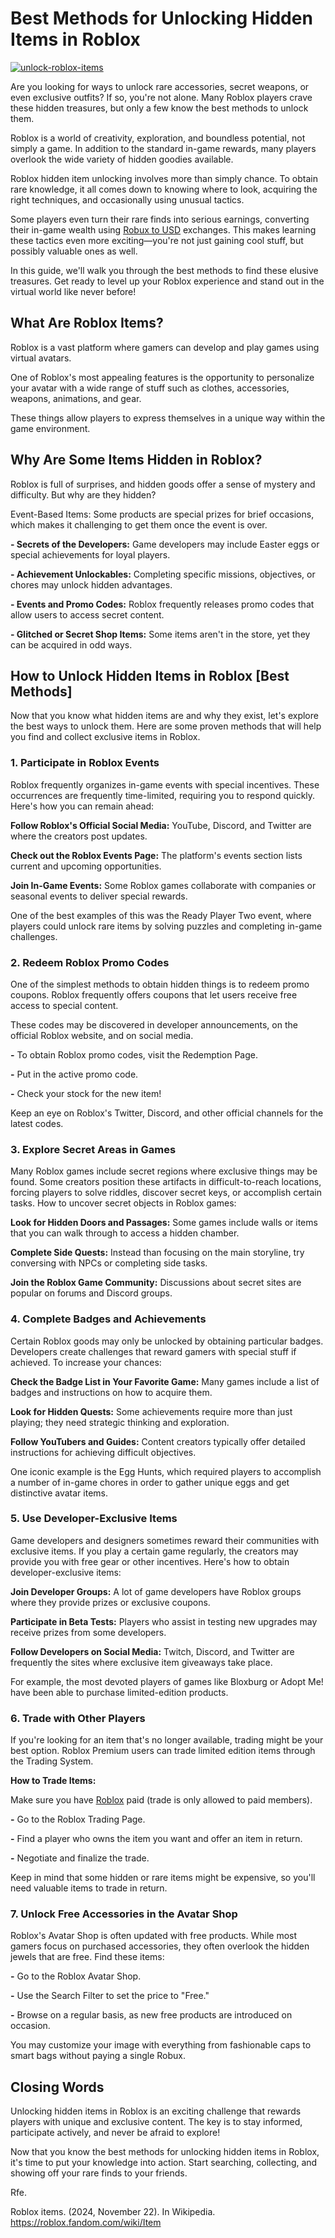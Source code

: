 # Best Methods for Unlocking Hidden Items in Roblox 

<a href="https://ibb.co/bMNvpKCt"><img src="https://i.ibb.co/bMNvpKCt/unlock-roblox-items.jpg" alt="unlock-roblox-items" border="0"></a>

Are you looking for ways to unlock rare accessories, secret weapons, or even exclusive outfits? If so, you're not alone. Many Roblox players crave these hidden treasures, but only a few know the best methods to unlock them.

Roblox is a world of creativity, exploration, and boundless potential, not simply a game. In addition to the standard in-game rewards, many players overlook the wide variety of hidden goodies available. 

Roblox hidden item unlocking involves more than simply chance. To obtain rare knowledge, it all comes down to knowing where to look, acquiring the right techniques, and occasionally using unusual tactics. 

Some players even turn their rare finds into serious earnings, converting their in-game wealth using <a href="https://robuxtousd.com/robux-to-usd-calculator/">Robux to USD</a> exchanges. This makes learning these tactics even more exciting—you're not just gaining cool stuff, but possibly valuable ones as well.

In this guide, we'll walk you through the best methods to find these elusive treasures. Get ready to level up your Roblox experience and stand out in the virtual world like never before!

## What Are Roblox Items?

Roblox is a vast platform where gamers can develop and play games using virtual avatars. 

One of Roblox's most appealing features is the opportunity to personalize your avatar with a wide range of stuff such as clothes, accessories, weapons, animations, and gear. 

These things allow players to express themselves in a unique way within the game environment.

## Why Are Some Items Hidden in Roblox?

Roblox is full of surprises, and hidden goods offer a sense of mystery and difficulty. But why are they hidden?

Event-Based Items: Some products are special prizes for brief occasions, which makes it challenging to get them once the event is over.

**- Secrets of the Developers:** Game developers may include Easter eggs or special achievements for loyal players.

**- Achievement Unlockables:** Completing specific missions, objectives, or chores may unlock hidden advantages.

**- Events and Promo Codes:** Roblox frequently releases promo codes that allow users to access secret content. 

**- Glitched or Secret Shop Items:** Some items aren't in the store, yet they can be acquired in odd ways.

## How to Unlock Hidden Items in Roblox [Best Methods]

Now that you know what hidden items are and why they exist, let's explore the best ways to unlock them. Here are some proven methods that will help you find and collect exclusive items in Roblox.

### 1. Participate in Roblox Events

Roblox frequently organizes in-game events with special incentives. These occurrences are frequently time-limited, requiring you to respond quickly. Here's how you can remain ahead:

**Follow Roblox's Official Social Media:** YouTube, Discord, and Twitter are where the creators post updates.

**Check out the Roblox Events Page:** The platform's events section lists current and upcoming opportunities.

**Join In-Game Events:** Some Roblox games collaborate with companies or seasonal events to deliver special rewards.

One of the best examples of this was the Ready Player Two event, where players could unlock rare items by solving puzzles and completing in-game challenges.

### 2. Redeem Roblox Promo Codes

One of the simplest methods to obtain hidden things is to redeem promo coupons. Roblox frequently offers coupons that let users receive free access to special content.

These codes may be discovered in developer announcements, on the official Roblox website, and on social media.

**-** To obtain Roblox promo codes, visit the Redemption Page.

**-** Put in the active promo code.

**-** Check your stock for the new item!

Keep an eye on Roblox's Twitter, Discord, and other official channels for the latest codes.

### 3. Explore Secret Areas in Games

Many Roblox games include secret regions where exclusive things may be found. Some creators position these artifacts in difficult-to-reach locations, forcing players to solve riddles, discover secret keys, or accomplish certain tasks. How to uncover secret objects in Roblox games:

**Look for Hidden Doors and Passages:** Some games include walls or items that you can walk through to access a hidden chamber.

**Complete Side Quests:** Instead than focusing on the main storyline, try conversing with NPCs or completing side tasks.

**Join the Roblox Game Community:** Discussions about secret sites are popular on forums and Discord groups.

### 4. Complete Badges and Achievements

Certain Roblox goods may only be unlocked by obtaining particular badges. Developers create challenges that reward gamers with special stuff if achieved. To increase your chances:

**Check the Badge List in Your Favorite Game:** Many games include a list of badges and instructions on how to acquire them.

**Look for Hidden Quests:** Some achievements require more than just playing; they need strategic thinking and exploration.

**Follow YouTubers and Guides:** Content creators typically offer detailed instructions for achieving difficult objectives.

One iconic example is the Egg Hunts, which required players to accomplish a number of in-game chores in order to gather unique eggs and get distinctive avatar items.

### 5. Use Developer-Exclusive Items

Game developers and designers sometimes reward their communities with exclusive items. If you play a certain game regularly, the creators may provide you with free gear or other incentives. Here's how to obtain developer-exclusive items:

**Join Developer Groups:** A lot of game developers have Roblox groups where they provide prizes or exclusive coupons.

**Participate in Beta Tests:** Players who assist in testing new upgrades may receive prizes from some developers.

**Follow Developers on Social Media:** Twitch, Discord, and Twitter are frequently the sites where exclusive item giveaways take place.

For example, the most devoted players of games like Bloxburg or Adopt Me! have been able to purchase limited-edition products.

### 6. Trade with Other Players

If you're looking for an item that's no longer available, trading might be your best option. Roblox Premium users can trade limited edition items through the Trading System.

**How to Trade Items:**

Make sure you have <a href="https://roblox.fandom.com/wiki/Roblox_Wiki">Roblox</a> paid (trade is only allowed to paid members).

**-** Go to the Roblox Trading Page.

**-** Find a player who owns the item you want and offer an item in return.

**-** Negotiate and finalize the trade.

Keep in mind that some hidden or rare items might be expensive, so you'll need valuable items to trade in return.

### 7. Unlock Free Accessories in the Avatar Shop

Roblox's Avatar Shop is often updated with free products. While most gamers focus on purchased accessories, they often overlook the hidden jewels that are free. Find these items:

**-** Go to the Roblox Avatar Shop.

**-** Use the Search Filter to set the price to "Free."

**-** Browse on a regular basis, as new free products are introduced on occasion.

You may customize your image with everything from fashionable caps to smart bags without paying a single Robux.

## Closing Words

Unlocking hidden items in Roblox is an exciting challenge that rewards players with unique and exclusive content. The key is to stay informed, participate actively, and never be afraid to explore!

Now that you know the best methods for unlocking hidden items in Roblox, it's time to put your knowledge into action. Start searching, collecting, and showing off your rare finds to your friends.




Rfe.

Roblox items. (2024, November 22). In Wikipedia. https://roblox.fandom.com/wiki/Item

